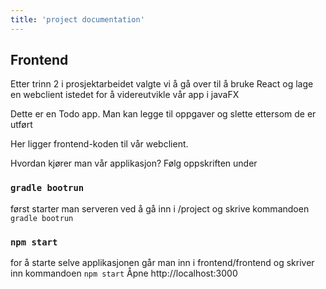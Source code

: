 ```yaml
---
title: 'project documentation'
---
```



## Frontend 

Etter trinn 2 i prosjektarbeidet valgte vi å gå over til å bruke React og lage en webclient istedet for å videreutvikle vår app i javaFX

Dette er en Todo app. Man kan legge til oppgaver og slette ettersom de er utført 


Her ligger frontend-koden til vår webclient.

Hvordan kjører man vår applikasjon? Følg oppskriften under 

### `gradle bootrun`

først starter man serveren ved å gå inn i /project og skrive kommandoen `gradle bootrun`

### `npm start`

for å starte selve applikasjonen går man inn i frontend/frontend og skriver inn kommandoen `npm start`
Åpne http://localhost:3000 


